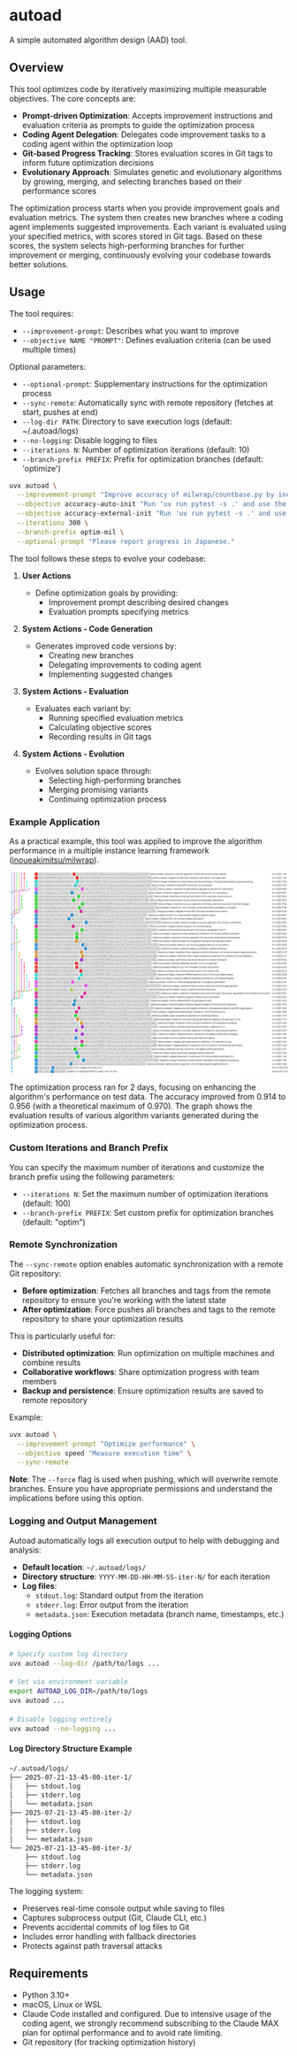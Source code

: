# autoad

A simple automated algorithm design (AAD) tool.

## Overview

This tool optimizes code by iteratively maximizing multiple measurable objectives. The core concepts are:

- **Prompt-driven Optimization**: Accepts improvement instructions and evaluation criteria as prompts to guide the optimization process
- **Coding Agent Delegation**: Delegates code improvement tasks to a coding agent within the optimization loop
- **Git-based Progress Tracking**: Stores evaluation scores in Git tags to inform future optimization decisions
- **Evolutionary Approach**: Simulates genetic and evolutionary algorithms by growing, merging, and selecting branches based on their performance scores

The optimization process starts when you provide improvement goals and evaluation metrics. The system then creates new branches where a coding agent implements suggested improvements. Each variant is evaluated using your specified metrics, with scores stored in Git tags. Based on these scores, the system selects high-performing branches for further improvement or merging, continuously evolving your codebase towards better solutions.

## Usage

The tool requires:

- `--improvement-prompt`: Describes what you want to improve
- `--objective NAME "PROMPT"`: Defines evaluation criteria (can be used multiple times)

Optional parameters:

- `--optional-prompt`: Supplementary instructions for the optimization process
- `--sync-remote`: Automatically sync with remote repository (fetches at start, pushes at end)
- `--log-dir PATH`: Directory to save execution logs (default: ~/.autoad/logs)
- `--no-logging`: Disable logging to files
- `--iterations N`: Number of optimization iterations (default: 10)
- `--branch-prefix PREFIX`: Prefix for optimization branches (default: 'optimize')

```bash
uvx autoad \
  --improvement-prompt "Improve accuracy of milwrap/countbase.py by increasing the higher value of the two iter 9 MIL instance unit accuracy metrics obtained from running 'uv run pytest -s .'" \
  --objective accuracy-auto-init "Run 'uv run pytest -s .' and use the first iter 9 MIL instance unit accuracy value as the score" \
  --objective accuracy-external-init "Run 'uv run pytest -s .' and use the second iter 9 MIL instance unit accuracy value as the score" \
  --iterations 300 \
  --branch-prefix optim-mil \
  --optional-prompt "Please report progress in Japanese."
```

The tool follows these steps to evolve your codebase:

1. **User Actions**
   - Define optimization goals by providing:
     - Improvement prompt describing desired changes
     - Evaluation prompts specifying metrics

2. **System Actions - Code Generation**
   - Generates improved code versions by:
     - Creating new branches
     - Delegating improvements to coding agent
     - Implementing suggested changes

3. **System Actions - Evaluation**
   - Evaluates each variant by:
     - Running specified evaluation metrics
     - Calculating objective scores
     - Recording results in Git tags

4. **System Actions - Evolution**
   - Evolves solution space through:
     - Selecting high-performing branches
     - Merging promising variants
     - Continuing optimization process

### Example Application

As a practical example, this tool was applied to improve the algorithm performance in a multiple instance learning framework ([inoueakimitsu/milwrap](https://github.com/inoueakimitsu/milwrap)).

![Optimization Progress](demo.png)

The optimization process ran for 2 days, focusing on enhancing the algorithm's performance on test data. The accuracy improved from 0.914 to 0.956 (with a theoretical maximum of 0.970). The graph shows the evaluation results of various algorithm variants generated during the optimization process.

### Custom Iterations and Branch Prefix

You can specify the maximum number of iterations and customize the branch prefix using the following parameters:

- `--iterations N`: Set the maximum number of optimization iterations (default: 100)
- `--branch-prefix PREFIX`: Set custom prefix for optimization branches (default: "optim")

### Remote Synchronization

The `--sync-remote` option enables automatic synchronization with a remote Git repository:

- **Before optimization**: Fetches all branches and tags from the remote repository to ensure you're working with the latest state
- **After optimization**: Force pushes all branches and tags to the remote repository to share your optimization results

This is particularly useful for:
- **Distributed optimization**: Run optimization on multiple machines and combine results
- **Collaborative workflows**: Share optimization progress with team members
- **Backup and persistence**: Ensure optimization results are saved to remote repository

Example:
```bash
uvx autoad \
  --improvement-prompt "Optimize performance" \
  --objective speed "Measure execution time" \
  --sync-remote
```

**Note**: The `--force` flag is used when pushing, which will overwrite remote branches. Ensure you have appropriate permissions and understand the implications before using this option.

### Logging and Output Management

Autoad automatically logs all execution output to help with debugging and analysis:

- **Default location**: `~/.autoad/logs/`
- **Directory structure**: `YYYY-MM-DD-HH-MM-SS-iter-N/` for each iteration
- **Log files**: 
  - `stdout.log`: Standard output from the iteration
  - `stderr.log`: Error output from the iteration
  - `metadata.json`: Execution metadata (branch name, timestamps, etc.)

#### Logging Options

```bash
# Specify custom log directory
uvx autoad --log-dir /path/to/logs ...

# Set via environment variable
export AUTOAD_LOG_DIR=/path/to/logs
uvx autoad ...

# Disable logging entirely
uvx autoad --no-logging ...
```

#### Log Directory Structure Example

```
~/.autoad/logs/
├── 2025-07-21-13-45-00-iter-1/
│   ├── stdout.log
│   ├── stderr.log
│   └── metadata.json
├── 2025-07-21-13-45-00-iter-2/
│   ├── stdout.log
│   ├── stderr.log
│   └── metadata.json
└── 2025-07-21-13-45-00-iter-3/
    ├── stdout.log
    ├── stderr.log
    └── metadata.json
```

The logging system:
- Preserves real-time console output while saving to files
- Captures subprocess output (Git, Claude CLI, etc.)
- Prevents accidental commits of log files to Git
- Includes error handling with fallback directories
- Protects against path traversal attacks

## Requirements

- Python 3.10+
- macOS, Linux or WSL
- Claude Code installed and configured. Due to intensive usage of the coding agent, we strongly recommend subscribing to the Claude MAX plan for optimal performance and to avoid rate limiting.
- Git repository (for tracking optimization history)
